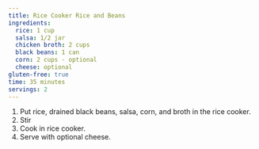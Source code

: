 ```yaml
---
title: Rice Cooker Rice and Beans 
ingredients:
  rice: 1 cup
  salsa: 1/2 jar 
  chicken broth: 2 cups
  black beans: 1 can
  corn: 2 cups - optional
  cheese: optional
gluten-free: true
time: 35 minutes 
servings: 2
---
```


1. Put rice, drained black beans, salsa, corn, and broth in the rice cooker.
2. Stir
3. Cook in rice cooker.
4. Serve with optional cheese.
